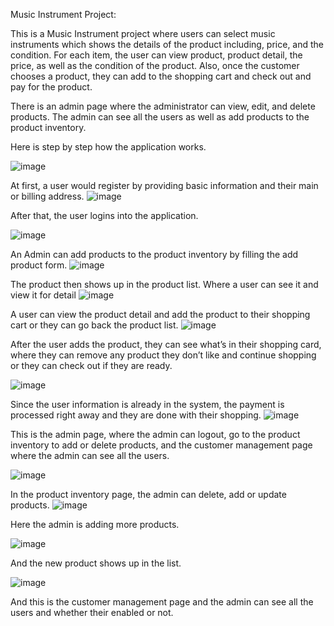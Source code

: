 Music Instrument Project:

This is a Music Instrument project where users can select music instruments which shows the details of the product including, price, and the condition. For each item, the user can view product, product detail, the price, as well as the condition of the product.
Also, once the customer chooses a product, they can add to the shopping cart and check out and pay for the product.

There is an admin page where the administrator can view, edit, and delete products. The admin can see all the users as well as add products to the product inventory.


Here is step by step how the application works.

![image](https://user-images.githubusercontent.com/22111542/121289616-dc3e5480-c8aa-11eb-9f68-83a60a83e6fa.png)


At first, a user would register by providing basic information and their main or billing address.
![image](https://user-images.githubusercontent.com/22111542/121289646-eceeca80-c8aa-11eb-8df1-292d82bf71ad.png)

After that, the user logins into the application.


![image](https://user-images.githubusercontent.com/22111542/121289672-f8da8c80-c8aa-11eb-94f7-9516916ada94.png)

An Admin can add products to the product inventory by filling the add product form.
![image](https://user-images.githubusercontent.com/22111542/121289699-04c64e80-c8ab-11eb-94ef-1b12092cb528.png)

The product then shows up in the product list. Where a user can see it and view it for detail
![image](https://user-images.githubusercontent.com/22111542/121289730-0f80e380-c8ab-11eb-85ab-f3f2d23748c1.png)

A user can view the product detail and add the product to their shopping cart or they can go back the product list.
![image](https://user-images.githubusercontent.com/22111542/121289949-6d153000-c8ab-11eb-9868-77a802f8b702.png)

After the user adds the product, they can see what’s in their shopping card, where they can remove any product they don’t like and continue shopping or they can check out if they are ready.

![image](https://user-images.githubusercontent.com/22111542/121289998-7dc5a600-c8ab-11eb-8880-3ad751b71a18.png)


Since the user information is already in the system, the payment is processed right away and they are done with their shopping.
![image](https://user-images.githubusercontent.com/22111542/121290042-9209a300-c8ab-11eb-98fc-db15ad159079.png)

This is the admin page, where the admin can logout, go to the product inventory to add or delete products, and the customer management page where the admin can see all the users.

![image](https://user-images.githubusercontent.com/22111542/121290152-bbc2ca00-c8ab-11eb-84dd-061c5367140e.png)

In the product inventory page, the admin can delete, add or update products.
![image](https://user-images.githubusercontent.com/22111542/121290177-c67d5f00-c8ab-11eb-997d-c06bde05006d.png)

Here the admin is adding more products.

![image](https://user-images.githubusercontent.com/22111542/121290191-ce3d0380-c8ab-11eb-89de-77b8fb5ef13b.png)

And the new product shows up in the list.

![image](https://user-images.githubusercontent.com/22111542/121290206-d72dd500-c8ab-11eb-81f7-4ec322085035.png)

And this is the customer management page and the admin can see all the users and whether their enabled or not.


